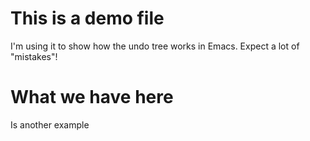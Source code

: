 # This is a demo file
I'm using it to show how the undo tree works in Emacs. Expect a lot of "mistakes"!

# What we have here
Is another example
